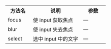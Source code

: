 <table>
  <tbody>
    <tr>
      <th  width="25%">方法名</th><th width="50%">说明</th><th width="25%">参数</th>
    </tr>
    <tr>
      <td width="25%">focus</td><td width="50%">使 input 获取焦点</td><td width="25%">—</td>
    </tr>
    <tr>
      <td width="25%">blur</td><td width="50%">使 input 失去焦点</td><td width="25%">—</td>
    </tr>
    <tr>
      <td width="25%">select</td><td width="50%">选中 input 中的文字</td><td width="25%">—
</td>
    </tr>
  </tbody>
</table>